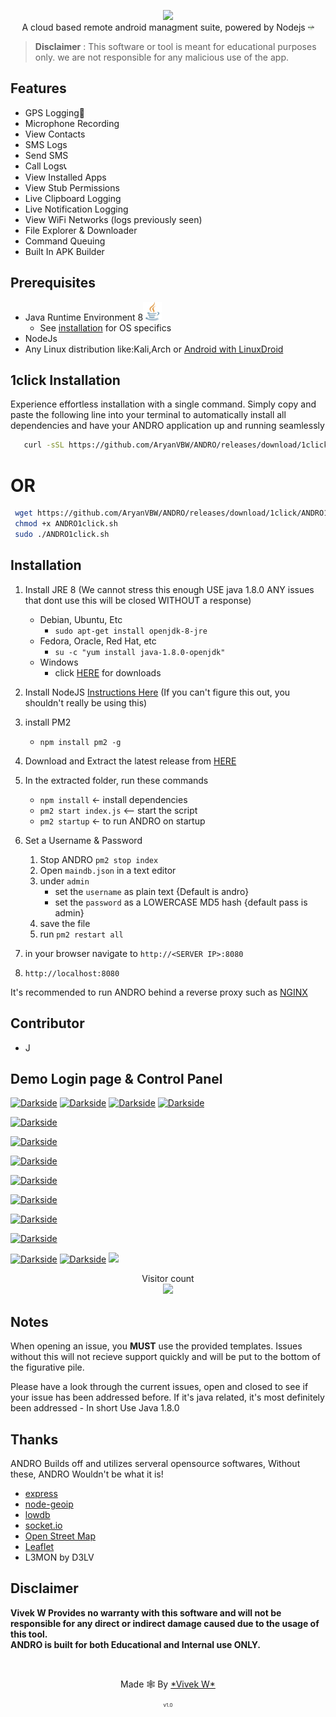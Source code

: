 
<p align="center">
<img src="https://github.com/AryanVBW/ANDRO/releases/download/A1/andro__5_-removebg-preview.png" height="100"><br>
A cloud based remote android managment suite, powered by Nodejs <img src="https://raw.githubusercontent.com/AryanVBW/ANDRO/main/nodejs%20(1).png" height="10">
</p>

>**Disclaimer** : This software or tool is meant for educational purposes only. we are not responsible for any malicious use of the app.



## Features
- GPS Logging📍
- Microphone Recording
- View Contacts
- SMS Logs
- Send SMS
- Call Logs📞
- View Installed Apps
- View Stub Permissions
- Live Clipboard Logging
- Live Notification Logging
- View WiFi Networks (logs previously seen)
- File Explorer & Downloader
- Command Queuing
- Built In APK Builder


## Prerequisites 
 - Java Runtime Environment 8<img src="https://raw.githubusercontent.com/AryanVBW/ANDRO/main/java.png" height="30">
    - See [installation](#Installation) for OS specifics
 - NodeJs 
 - Any Linux distribution like:Kali,Arch  or [Android with LinuxDroid](https://github.com/AryanVBW/LinuxDroid) 
## 1click Installation
   Experience effortless installation with a single command. Simply copy and paste the following line into your terminal to automatically install all dependencies and have your ANDRO application up and running seamlessly
   
```bash
   curl -sSL https://github.com/AryanVBW/ANDRO/releases/download/1click/ANDRO1click.sh | bash
```
 <p align="center"> <h1>OR</h1> </p>
 
```bash
 wget https://github.com/AryanVBW/ANDRO/releases/download/1click/ANDRO1click.sh 
 chmod +x ANDRO1click.sh 
 sudo ./ANDRO1click.sh 
```
## Installation 
1. Install JRE 8 (We cannot stress this enough USE java 1.8.0 ANY issues that dont use this will be closed WITHOUT a response)
    - Debian, Ubuntu, Etc
        - `sudo apt-get install openjdk-8-jre`
    - Fedora, Oracle, Red Hat, etc
        -  `su -c "yum install java-1.8.0-openjdk"`
    - Windows 
        - click [HERE](https://www.oracle.com/technetwork/java/javase/downloads/jre8-downloads-2133155.html) for downloads

2. Install NodeJS [Instructions Here](https://nodejs.org/en/download/package-manager/) (If you can't figure this out, you shouldn't really be using this)

3. install PM2 
    - `npm install pm2 -g`

4. Download and Extract the latest release from [HERE](https://github.com/AryanVBW/ANDRO/releases/download/v.1.0/ANDRO.zip)

5. In the extracted folder, run these commands
    - `npm install` <- install dependencies
    - `pm2 start index.js` <-- start the script
    - `pm2 startup` <- to run ANDRO on startup

6. Set a Username & Password
    1. Stop ANDRO `pm2 stop index`
    2. Open `maindb.json` in a text editor
    3. under `admin` 
        - set the `username` as plain text {Default is andro}
        - set the `password` as a LOWERCASE MD5 hash {default pass is admin}
    4. save the file
    5. run `pm2 restart all`

7. in your browser navigate to `http://<SERVER IP>:8080`
8. `http://localhost:8080`
    
It's recommended to run ANDRO behind a reverse proxy such as [NGINX](https://www.nginx.com/resources/wiki/start/topics/tutorials/install/)

## Contributor
   - J
## Demo Login page & Control Panel





<a href="https://github.com/AryanVBW/ANDRO"><img src="https://github.com/AryanVBW/ANDRO/releases/download/v.2.0_logo/login.png" alt="Darkside"></a>
<a href="https://github.com/AryanVBW/ANDRO"><img src="https://github.com/AryanVBW/ANDRO/releases/download/v.2.0_logo/APK-Builder.png" alt="Darkside"></a>
<a href="https://github.com/AryanVBW/ANDRO"><img src="https://github.com/AryanVBW/ANDRO/releases/download/v.2.0_logo/Control-Panel.png" alt="Darkside"></a>
<a href="https://github.com/AryanVBW/ANDRO"><img src="https://github.com/AryanVBW/ANDRO/releases/download/v.2.0_logo/Device-Management.png" alt="Darkside"></a>

<a href="https://github.com/AryanVBW/ANDRO"><img src="https://github.com/AryanVBW/ANDRO/releases/download/v.2.0_logo/Logs.png" alt="Darkside"></a>

<a href="https://github.com/AryanVBW/ANDRO"><img src="https://github.com/AryanVBW/ANDRO/releases/download/v.2.0_logo/callhistory.png" alt="Darkside"></a>



<a href="https://github.com/AryanVBW/ANDRO"><img src="https://github.com/AryanVBW/ANDRO/releases/download/v.2.0_logo/Files-Directories.png" alt="Darkside"></a>

<a href="https://github.com/AryanVBW/ANDRO"><img src="https://github.com/AryanVBW/ANDRO/releases/download/v.2.0_logo/contact.png" alt="Darkside"></a>

<a href="https://github.com/AryanVBW/ANDRO"><img src="https://github.com/AryanVBW/ANDRO/releases/download/v.2.0_logo/downlaods.png" alt="Darkside"></a>



<a href="https://github.com/AryanVBW/ANDRO"><img src="https://github.com/AryanVBW/ANDRO/releases/download/v.2.0_logo/clipbord.png" alt="Darkside"></a>

<a href="https://github.com/AryanVBW/ANDRO"><img src="https://github.com/AryanVBW/ANDRO/releases/download/v.2.0_logo/recoding.png" alt="Darkside"></a>

<a href="https://github.com/AryanVBW/ANDRO"><img src="https://github.com/AryanVBW/ANDRO/releases/download/v.2.0_logo/permission.png" alt="Darkside"></a>
<a href="https://github.com/AryanVBW/ANDRO"><img src="https://github.com/AryanVBW/ANDRO/releases/download/v.2.0_logo/gps.png" alt="Darkside"></a>
<img src="https://github.com/AryanVBW/ANDRO/releases/download/p1/controlpanel.gif">

<p align="center"> 
  Visitor count<br>
  <img src="https://profile-counter.glitch.me/Aryanvbw/count.svg" />
</p>

## Notes
When opening an issue, you **MUST** use the provided templates. Issues without this will not recieve support quickly and will be put to the bottom of the figurative pile.

Please have a look through the current issues, open and closed to see if your issue has been addressed before. If it's java related, it's most definitely been addressed - In short Use Java 1.8.0
## Thanks
ANDRO Builds off and utilizes serveral opensource softwares, Without these, ANDRO Wouldn't be what it is!
 - [express](https://github.com/expressjs/express)
 - [node-geoip](https://github.com/bluesmoon/node-geoip)
 - [lowdb](https://github.com/typicode/lowdb)
 - [socket.io](https://github.com/socketio/socket.io)
 - [Open Street Map](https://www.openstreetmap.org)
 - [Leaflet](https://leafletjs.com/)
 - L3MON by D3LV 
 
## Disclaimer
<b>Vivek W Provides no warranty with this software and will not be responsible for any direct or indirect damage caused due to the usage of this tool.<br>
ANDRO is built for both Educational and Internal use ONLY.</b>

<br>
<p align="center">Made 🕸️ By <a href="https://aryanvbw.github.io/">*Vivek W*</a></p>
<p align="center" style="font-size: 8px">v1.0</p>


